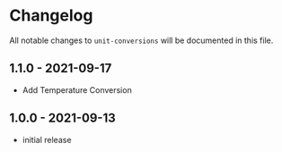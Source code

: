 # Changelog

All notable changes to `unit-conversions` will be documented in this file.

## 1.1.0 - 2021-09-17

- Add Temperature Conversion

## 1.0.0 - 2021-09-13

- initial release
